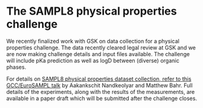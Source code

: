 # The SAMPL8 physical properties challenge

We recently finalized work with GSK on data collection for a physical properties challenge. The data recently cleared legal review at GSK and we are now making challenge details and input files available. The challenge will include pKa prediction as well as logD between (diverse) organic phases.

For details on [SAMPL8 physical properties dataset collection, refer to this GCC/EuroSAMPL talk](https://dx.doi.org/10.5281/zenodo.4245127]) by Aakankschit Nandkeolyar and Matthew Bahr. Full details of the experiments, along with the results of the measurements, are available in a paper draft which will be submitted after the challenge closes.
